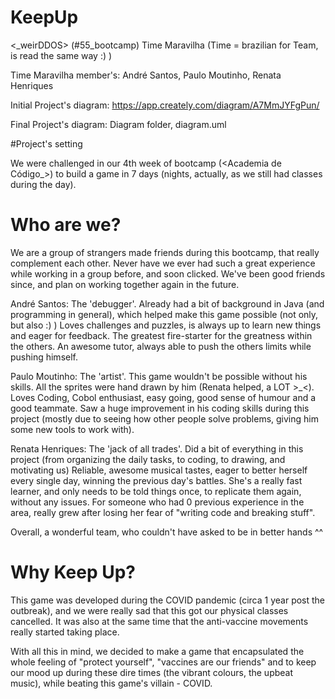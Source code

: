 # KeepUp
<_weirDDOS> (#55_bootcamp) Time Maravilha
(Time = brazilian for Team, is read the same way :) )

Time Maravilha member's: André Santos, Paulo Moutinho, Renata Henriques

Initial Project's diagram: https://app.creately.com/diagram/A7MmJYFgPun/

Final Project's diagram: Diagram folder, diagram.uml

#Project's setting

We were challenged in our 4th week of bootcamp (<Academia de Código_>) to build a game in 7 days (nights, actually,
as we still had classes during the day).

# Who are we?

We are a group of strangers made friends during this bootcamp, that really complement each other.
Never have we ever had such a great experience while working in a group before, and soon clicked. We've been good friends since,
and plan on working together again in the future.

André Santos:
The 'debugger'. Already had a bit of background in Java (and programming in general), which helped make this game possible (not only, but also :) )
Loves challenges and puzzles, is always up to learn new things and eager for feedback.
The greatest fire-starter for the greatness within the others. An awesome tutor, always able to push the others limits while pushing himself.

Paulo Moutinho:
The 'artist'. This game wouldn't be possible without his skills. All the sprites were hand drawn by him (Renata helped, a LOT >_<).
Loves Coding, Cobol enthusiast, easy going, good sense of humour and a good teammate.
Saw a huge improvement in his coding skills during this project (mostly due to seeing how other people solve problems, giving him
some new tools to work with).

Renata Henriques:
The 'jack of all trades'. Did a bit of everything in this project (from organizing the daily tasks, to coding, to drawing, and motivating us)
Reliable, awesome musical tastes, eager to better herself every single day, winning the previous day's battles. She's a really fast learner, and only needs to be told things once, to replicate them again, without any issues.
For someone who had 0 previous experience in the area, really grew after losing her fear of "writing code and breaking stuff".

Overall, a wonderful team, who couldn't have asked to be in better hands ^^

# Why Keep Up?

This game was developed during the COVID pandemic (circa 1 year post the outbreak), and we were really sad that this
got our physical classes cancelled. It was also at the same time that the anti-vaccine movements really started taking place.

With all this in mind, we decided to make a game that encapsulated the whole feeling of "protect yourself", "vaccines are our friends"
and to keep our mood up during these dire times (the vibrant colours, the upbeat music), while beating this game's villain - COVID.


